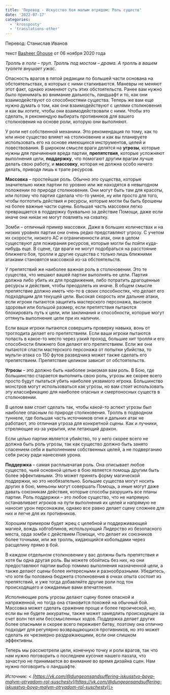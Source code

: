 ```yaml
---
title: 'Перевод - Искусство боя малым отрядом: Роль существ'
date: '2022-07-17'
categories:
  - 'krossposty'
  - 'translations-other'
---
```


Перевод: Станислав Иванов

текст [Basheer Ghouse](https://vk.com/away.php?to=http://koboldpress.com/author/?authorname=Basheer%20Ghouse&cc_key=) от 06 ноября 2020 года

_Тролль в поле – труп. Тролль под мостом – драма. А тролль в вашем туалете внушает ужас._

Опасность врагов в пятой редакции по большей части основана на обстоятельствах, в которых с ними сталкиваются. Маневры не меняют этот факт, однако изменяют суть этих обстоятельств. Ранее вам нужно было принимать во внимание дальность, ландшафт и то, как они взаимодействуют со способностями существа. Теперь же вам еще нужно думать о том, как они взаимодействуют с целями столкновения и как вы _хотите_, чтобы они взаимодействовали с ними. Чтобы это сделать, я рекомендую выбирать противников для вашего столкновения на основе роли, которую они выполняют.

У роли нет собственной механики. Это рекомендация по тому, как то или иное существо влияет на столкновение и как вы планируете использовать его на основе имеющихся инструментов, целей и повествования. В широком смысле враги делятся на **угрозы**, которые нужны для причинения вреда партии, **препятствия**, которые усложняют выполнения цели, **поддержку**, что помогают другим врагам лучше делать свою работу, и **массовку**, которая не должна особо ничего делать, приводя лишь к трате ресурсов.

**Массовка** – простейшая роль. Обычно это существа, которые значительно ниже партии по уровню или же находятся в невыгодном положении по природе столкновения. Они могут быть там для красоты, или потому что партия сделала что-то умное, ну или просто для того, чтобы поглотить действия и ресурсы, которые могли бы быть брошены на более важные части сцены. Большая часть массовки легко превращается в поддержку буквально за действие Помощи, даже если иначе они никак не могут повлиять на схватку.

Зомби – отличный пример массовки. Даже в больших количествах и на низких уровнях партии они очень редко представляют угрозу. С учетом их скорости, низкого AC и ограниченности атак, они в целом существуют для пожирания ресурсов, которые могли бы пойти куда-нибудь еще. В сцене, где враги не могут подобраться на расстояние ближнего боя, тролли и другие существа с только лишь ближними атаками становятся массовкой из-за обстоятельств.

У препятствий же наиболее важная роль в столкновении. Это те существа, что мешают вашей партии выполнять ее цели. Партия должна либо убить их для продвижения, либо потратить драгоценные ресурсы и действия, чтобы преодолеть их иначе. В общем смысле препятствие должно иметь что-то в своих способностях, что делает его подходящим для текущей цели. Высокая скорость или дальние атаки, если игроки пытаются защитить мастерского персонажа, высокое здоровья или большой размер, если препятствия пытаются блокировать путь к цели, или заклинания и способности, которые могут оттянуть выполнение цели при их наличии.

Если ваши игроки пытаются совершить проверку навыка, вонь от троглодита делает его препятствием. Если ваши игроки пытаются попасть в какое-то место через узкий проход, большие хит тролля и его способности ближнего боя делают его препятствием. Если же они пытаются спасти мастерского персонажа от попытки убийства, то мульти-атака со 150 футов разведчика может также сделать его препятствием. Препятствие целиком зависит от обстоятельств.

**Угрозы** – это должно быть наиболее знакомая вам роль. В Бою, где большинство старается выполнить свою роль, угрозы же скорее всего просто будут пытаться убить наиболее уязвимого игрока. Большинство монстров могут использоваться как угрозы, но вам стоит использовать эту классификацию для наиболее опасных и смертоносных существ в столкновении.

В целом вам стоит сделать так, чтобы какой-то аспект угрозы был наиболее опасным по природе столкновения. Тролль в подводном туннеле, где большая часть источников огня и дальних атак не работают, это отличная угроза для конкретной сцены. Как и лучники, стреляющие из-за укрытия, или летающий дракон.

Если целью партии является убийство, то у него скорее всего не должна быть роль угрозы, так как существо должно быть занято спасением себя и выполнением собственных целей, а не подверганию себя риску ради нанесения урона.

**Поддержка** – самая расплывчатая роль. Она описывает любое существо, чьей основной целью в бою является помощь другим быть более эффективными. Это может принять форму магической поддержки, но это необязательно. Большие существа могут носить других в бою, миньоны могут совершать Помощь, а иные могут даже давать союзникам действия, которые способы разрушить все планы партии. Роль поддержки – это любое существо, что не напрямую останавливает игроков на пути выполнения их целей и напрямую не наносит урон персонажам, однако все равно делает сцену сложнее для них и легче для их противников.

Хорошим примером будет жрец с целебной и поддерживающей магией, вождь хобгоблинов, использующий Лидерство из безопасного места, орда зомби с действием Помощи, что делает их союзников более точными, или же тролль, кидающийся кобольдами через расщелину прямо в бой.

В каждом отдельном столкновении у вас должны быть препятствия и хотя бы одна другая роль. Вы можете обойтись без них, но они предоставляют партии выбор помимо выполнения назначенной цели, а также делают сцены более интересными и разнообразными. Убедитесь, что хотя бы половина бюджета столкновения в очках опыта состоит из препятствий, и уже тогда добавляйте другие роли под тон происходящего и ожидаемые вами впечатления.

Исполняющие роль угрозы делают сцену более опасной и напряженной, но тогда она становится похожей на обычный бой. Массовка может сделать сражение проще и более героической, но, если вы не будете аккуратны, также может замедлить происходящее за счет волн тел или бессмысленных ходов. Поддержка делает других более опасными и скорее всего переживет битву, поэтому она отлично подходит для регулярно возвращающихся противников, но это может сделать их чрезмерно раздражающими, если они слишком эффективны.

Теперь мы рассмотрели цели, конечную точку и роли врагов, так что нам нужно поговорить о последнем кусочке нашего паззла, что зачастую не принимается во внимание во время дизайна сцен. Нам нужно поговорить о ландшафте.

_Источник: < [https://vk.com/@dungeonsandsuffering-iskusstvo-boya-malym-otryadom-rol-suschestv](https://vk.com/@dungeonsandsuffering-iskusstvo-boya-malym-otryadom-rol-suschestv)\>_
